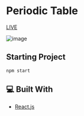 # Periodic Table

[LIVE](https://oe-periodic-table.netlify.app/)

![image](https://user-images.githubusercontent.com/96390357/194755662-294bbef9-ff26-469c-acd8-61d9dec663d6.png)

## Starting Project

```
npm start
```

## 💻 Built With
- [React.js](https://reactjs.org/)
